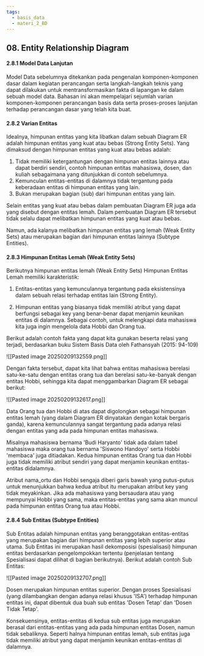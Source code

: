 ```yaml
---
tags:
  - basis_data
  - materi_2_BD
---
```

## 08. Entity Relationship Diagram


#### 2.8.1 Model Data Lanjutan

Model Data sebelumnya ditekankan pada pengenalan komponen-komponen dasar dalam kegiatan perancangan serta langkah-langkah teknis yang dapat dilakukan untuk mentransformasikan fakta di lapangan ke dalam sebuah model data. Bahasan ini akan mempelajari sejumlah varian komponen-komponen perancangan basis data serta proses-proses lanjutan terhadap perancangan dasar yang telah kita buat.

#### 2.8.2 Varian Entitas

Idealnya, himpunan entitas yang kita libatkan dalam sebuah Diagram ER adalah himpunan entitas yang kuat atau bebas (Strong Entity Sets). Yang dimaksud dengan himpunan entitas yang kuat atau bebas adalah:

1. ﻿﻿﻿Tidak memiliki ketergantungan dengan himpunan entitas lainnya atau dapat berdiri sendiri, contoh himpunan entitas mahasiswa, dosen, dan kuliah sebagaimana yang ditunjukkan di contoh sebelumnya.
2. ﻿﻿﻿Kemunculan entitas-entitas di dalamnya tidak tergantung pada keberadaan entitas di himpunan entitas yang lain.
3. ﻿﻿﻿Bukan merupakan bagian (sub) dari himpunan entitas yang lain.

Selain entitas yang kuat atau bebas dalam pembuatan Diagram ER juga ada yang disebut dengan entitas lemah. Dalam pembuatan Diagram ER tersebut tidak selalu dapat melibatkan himpunan entitas yang kuat atau bebas. 

Namun, ada kalanya melibatkan himpunan entitas yang lemah (Weak Entity Sets) atau merupakan bagian dari himpunan entitas lainnya (Subtype Entities).

#### 2.8.3 Himpunan Entitas Lemah (Weak Entity Sets)

Berikutnya himpunan entitas lemah (Weak Entity Sets) Himpunan Entitas Lemah memiliki karakteristik:

1. ﻿﻿﻿Entitas-entitas yang kemunculannya tergantung pada eksistensinya dalam sebuah relasi terhadap entitas lain (Strong Entity).

2. ﻿﻿﻿Himpunan entitas yang biasanya tidak memiliki atribut yang dapat berfungsi sebagai key yang benar-benar dapat menjamin keunikan entitas di dalamnya. Sebagai contoh, untuk melengkapi data mahasiswa kita juga ingin mengelola data Hobbi dan Orang tua.  

Berikut adalah contoh fakta yang dapat kita gunakan beserta relasi yang terjadi, berdasarkan buku Sistem Basis Data oleh Fathansyah (2015: 94-109)

![[Pasted image 20250209132559.png]]

Dengan fakta tersebut, dapat kita lihat bahwa entitas mahasiswa berelasi satu-ke-satu dengan entitas orang tua dan berelasi satu-ke-banyak dengan entitas Hobbi, sehingga kita dapat menggambarkan Diagram ER sebagai berikut:

![[Pasted image 20250209132617.png]]

Data Orang tua dan Hobbi di atas dapat digolongkan sebagai himpunan entitas lemah (yang dalam Diagram ER dinyatakan dengan kotak bergaris ganda), karena kemunculannya sangat tergantung pada adanya relasi dengan entitas yang ada pada himpunan entitas mahasiswa. 

Misalnya mahasiswa bernama 'Budi Haryanto' tidak ada dalam tabel mahasiswa maka orang tua bernama 'Siswono Handoyo' serta Hobbi 'membaca' juga ditiadakan. Kedua himpunan entitas Orang tua dan Hobbi juga tidak memiliki atribut sendiri yang dapat menjamin keunikan entitas-entitas didalamnya. 

Atribut nama_ortu dan Hobbi sengaja diberi garis bawah yang putus-putus untuk menunjukkan bahwa kedua atribut itu merupakan atribut key yang tidak meyakinkan. Jika ada mahasiswa yang bersaudara atau yang mempunyai Hobbi yang sama, maka entitas-entitas yang sama akan muncul pada himpunan entitas Orang tua atau Hobbi.


#### 2.8.4 Sub Entitas (Subtype Entities)

Sub Entitas adalah himpunan entitas yang beranggotakan entitas-entitas yang merupakan bagian dari himpunan entitas yang lebih superior atau utama. Sub Entitas ini merupakan hasil dekomposisi (spesialisasi) himpunan entitas berdasarkan pengelompokkan tertentu (penjelasan tentang Spesialisasi dapat dilihat di bagian berikutnya). Berikut adalah contoh Sub Entitas:

![[Pasted image 20250209132707.png]]

Dosen merupakan himpunan entitas superior. Dengan proses Spesialisasi (yang dilambangkan dengan adanya relasi khusus 'ISA') terhadap himpunan entitas ini, dapat dibentuk dua buah sub entitas 'Dosen Tetap' dan 'Dosen Tidak Tetap'. 

Konsekuensinya, entitas-entitas di kedua sub entitas juga merupakan berasal dari entitas-entitas yang ada pada himpunan entitas Dosen, namun tidak sebaliknya. Seperti halnya himpunan entitas lemah, sub entitas juga tidak memiliki atribut yang dapat menjamin keunikan entitas-entitas di dalamnya.


